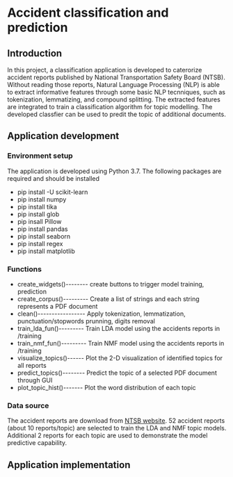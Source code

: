 
# Accident classification and prediction
## Introduction

In this project, a classification application is developed to caterorize accident reports published by National Transportation Safety Board (NTSB). Without reading those reports, Natural Language Processing (NLP) is able to extract informative features through some basic NLP tecnniques, such as tokenization, lemmatizing, and compound splitting. The extracted features are integrated to train a classification algorithm for topic modelling. The developed classfier can be used to predit the topic of additional documents. 

## Application development
### Environment setup
The application is developed using Python 3.7. The following packages are required and should be installed
* pip install -U scikit-learn
* pip install numpy
* pip install tika
* pip install glob
* pip insall Pillow
* pip install pandas
* pip install seaborn
* pip install regex
* pip install matplotlib

### Functions
* create_widgets()-------- create buttons to trigger model training, prediction
* create_corpus()--------- Create a list of strings and each string represents a PDF document
* clean()----------------- Apply tokenization, lemmatization, punctuation/stopwords prunning, digits removal
* train_lda_fun()--------- Train LDA model using the accidents reports in /training
* train_nmf_fun()--------- Train NMF model using the accidents reports in /training
* visualize_topics()------ Plot the 2-D visualization of identified topics for all reports
* predict_topics()-------- Predict the topic of a selected PDF document through GUI
* plot_topic_hist()------- Plot the word distribution of each topic

### Data source
The accident reports are download from [NTSB website](https://www.ntsb.gov/investigations/AccidentReports/Pages/AccidentReports.aspx). 52 accident reports (about 10 reports/topic) are selected to train the LDA and NMF topic models. Additional 2 reports for each topic are used to demonstrate the model predictive capability.

## Application implementation







